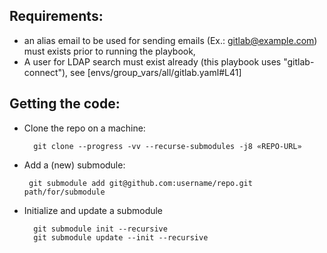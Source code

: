 
## Requirements:
- an alias email to be used for sending emails (Ex.: gitlab@example.com) must exists prior to running the playbook,
- A user for LDAP search must exist already (this playbook uses "gitlab-connect"), see [envs/group_vars/all/gitlab.yaml#L41]

## Getting the code:

- Clone the repo on a machine:
 
        git clone --progress -vv --recurse-submodules -j8 «REPO-URL»

-  Add a (new) submodule:

        git submodule add git@github.com:username/repo.git path/for/submodule

- Initialize and update a submodule

        git submodule init --recursive
        git submodule update --init --recursive
